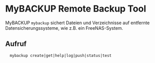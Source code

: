 MyBACKUP Remote Backup Tool
=============================

MyBACKUP `mybackup` sichert Dateien und Verzeichnisse auf entfernte Datensicherungssysteme, wie z.B. ein FreeNAS-System.

Aufruf
-------

```shell
  mybackup create|get|help|log|push|status|test
```
